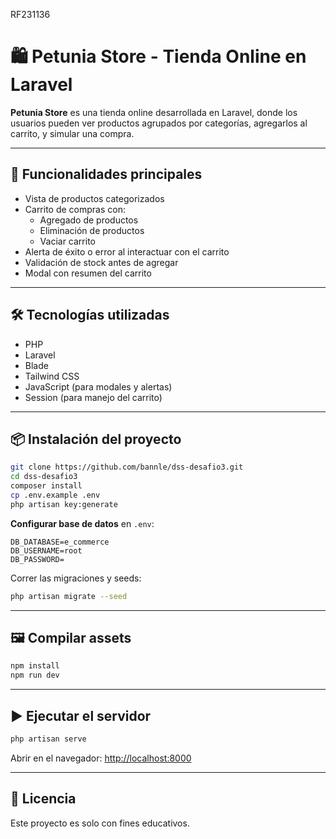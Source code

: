 RF231136

# 🛍️ Petunia Store - Tienda Online en Laravel

**Petunia Store** es una tienda online desarrollada en Laravel, donde los usuarios pueden ver productos agrupados por categorías, agregarlos al carrito, y simular una compra.

---

## 🚀 Funcionalidades principales

- Vista de productos categorizados
- Carrito de compras con:
  - Agregado de productos
  - Eliminación de productos
  - Vaciar carrito
- Alerta de éxito o error al interactuar con el carrito
- Validación de stock antes de agregar
- Modal con resumen del carrito
---

## 🛠️ Tecnologías utilizadas

- PHP
- Laravel
- Blade
- Tailwind CSS
- JavaScript (para modales y alertas)
- Session (para manejo del carrito)

---

## 📦 Instalación del proyecto

```bash
git clone https://github.com/bannle/dss-desafio3.git
cd dss-desafio3
composer install
cp .env.example .env
php artisan key:generate
```

**Configurar base de datos** en `.env`:

```env
DB_DATABASE=e_commerce
DB_USERNAME=root
DB_PASSWORD=
```

Correr las migraciones y seeds:

```bash
php artisan migrate --seed
```

---

## 🖼️ Compilar assets

```bash
npm install
npm run dev
```

---

## ▶️ Ejecutar el servidor

```bash
php artisan serve
```

Abrir en el navegador: [http://localhost:8000](http://localhost:8000)

---

## 📄 Licencia

Este proyecto es solo con fines educativos.
